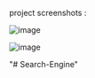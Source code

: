 project screenshots : 

![image](https://github.com/H1manshus0ni/search-engine-_react/assets/97780628/932f5d3b-9d9a-42fa-ad94-ef2f078a336b)


![image](https://github.com/H1manshus0ni/search-engine-_react/assets/97780628/4599d1df-6190-4510-b455-dd00ddabe106)

"# Search-Engine" 
